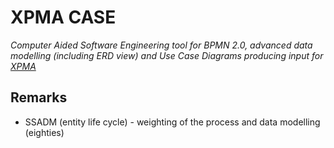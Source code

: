 # XPMA CASE

*Computer Aided Software Engineering tool for BPMN 2.0, advanced data modelling (including ERD view) and Use Case Diagrams producing input for [XPMA](https://github.com/dumblob/XPMA)*

## Remarks

* SSADM (entity life cycle) - weighting of the process and data modelling (eighties)
